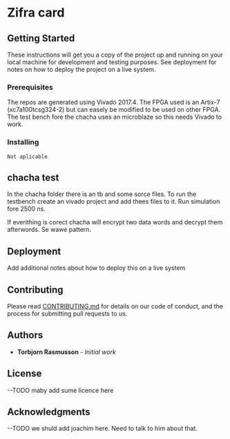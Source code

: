 # Zifra card

## Getting Started

These instructions will get you a copy of the project up and running on your local machine for development and testing purposes. See deployment for notes on how to deploy the project on a live system.

### Prerequisites

The repos are generated using Vivado 2017.4.
The FPGA used is an Artix-7 (xc7a100tcsg324-2) but can easely be modified to be used on other FPGA.
The test bench fore the chacha uses an microblaze so this needs Vivado to work.


### Installing
	Not aplicable

## chacha test

In the chacha folder there is an tb and some sorce files.
To run the testbench create an vivado project and add thees files to it.
Run simulation fore 2500 ns.

If everithing is corect chacha will encrypt two data words and decrypt them afterwords.
Se wawe pattern.

## Deployment

Add additional notes about how to deploy this on a live system


## Contributing

Please read [CONTRIBUTING.md](https://gist.github.com/PurpleBooth/b24679402957c63ec426) for details on our code of conduct, and the process for submitting pull requests to us.

## Authors

* **Torbjorn Rasmusson** - *Initial work* 


## License

--TODO maby add sume licence here
## Acknowledgments

--TODO we shuld add joachim here. Need to talk to him about that.

